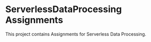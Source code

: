 # ServerlessDataProcessing Assignments

This project contains Assignments for Serverless Data Processing.